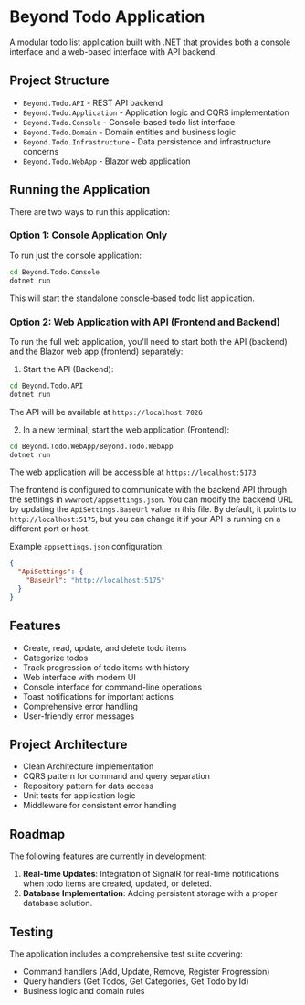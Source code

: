# Beyond Todo Application

A modular todo list application built with .NET that provides both a console interface and a web-based interface with API backend.

## Project Structure

- `Beyond.Todo.API` - REST API backend
- `Beyond.Todo.Application` - Application logic and CQRS implementation
- `Beyond.Todo.Console` - Console-based todo list interface
- `Beyond.Todo.Domain` - Domain entities and business logic
- `Beyond.Todo.Infrastructure` - Data persistence and infrastructure concerns
- `Beyond.Todo.WebApp` - Blazor web application

## Running the Application

There are two ways to run this application:

### Option 1: Console Application Only

To run just the console application:

```bash
cd Beyond.Todo.Console
dotnet run
```

This will start the standalone console-based todo list application.

### Option 2: Web Application with API (Frontend and Backend)

To run the full web application, you'll need to start both the API (backend) and the Blazor web app (frontend) separately:

1. Start the API (Backend):
```bash
cd Beyond.Todo.API
dotnet run
```
The API will be available at `https://localhost:7026`

2. In a new terminal, start the web application (Frontend):
```bash
cd Beyond.Todo.WebApp/Beyond.Todo.WebApp
dotnet run
```
The web application will be accessible at `https://localhost:5173`

The frontend is configured to communicate with the backend API through the settings in `wwwroot/appsettings.json`. You can modify the backend URL by updating the `ApiSettings.BaseUrl` value in this file. By default, it points to `http://localhost:5175`, but you can change it if your API is running on a different port or host.

Example `appsettings.json` configuration:
```json
{
  "ApiSettings": {
    "BaseUrl": "http://localhost:5175"
  }
}
```

## Features

- Create, read, update, and delete todo items
- Categorize todos
- Track progression of todo items with history
- Web interface with modern UI
- Console interface for command-line operations
- Toast notifications for important actions
- Comprehensive error handling
- User-friendly error messages

## Project Architecture

- Clean Architecture implementation
- CQRS pattern for command and query separation
- Repository pattern for data access
- Unit tests for application logic
- Middleware for consistent error handling

## Roadmap

The following features are currently in development:

1. **Real-time Updates**: Integration of SignalR for real-time notifications when todo items are created, updated, or deleted.
2. **Database Implementation**: Adding persistent storage with a proper database solution.

## Testing

The application includes a comprehensive test suite covering:
- Command handlers (Add, Update, Remove, Register Progression)
- Query handlers (Get Todos, Get Categories, Get Todo by Id)
- Business logic and domain rules
